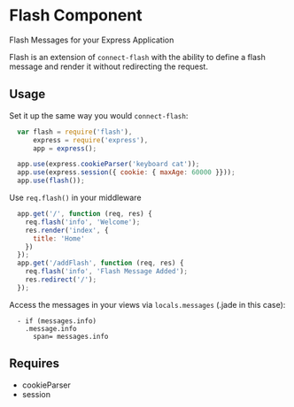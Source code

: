 # Flash Component

  Flash Messages for your Express Application

  Flash is an extension of `connect-flash` with the ability to define a flash message
  and render it without redirecting the request.

## Usage

  Set it up the same way you would `connect-flash`:

``` javascript
  var flash = require('flash'),
      express = require('express'),
      app = express();

  app.use(express.cookieParser('keyboard cat'));
  app.use(express.session({ cookie: { maxAge: 60000 }}));
  app.use(flash());
```

Use `req.flash()` in your middleware

``` javascript
  app.get('/', function (req, res) {
    req.flash('info', 'Welcome');
    res.render('index', {
      title: 'Home'
    })
  });
  app.get('/addFlash', function (req, res) {
    req.flash('info', 'Flash Message Added');
    res.redirect('/');
  });
```

Access the messages in your views via `locals.messages` (.jade in this case):

``` jade
  - if (messages.info)
    .message.info
      span= messages.info
```

## Requires

  * cookieParser
  * session